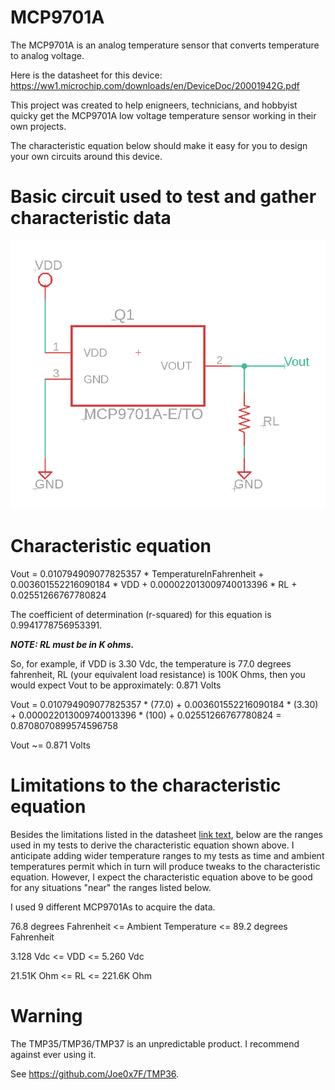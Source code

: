 # MCP9701A
 The MCP9701A is an analog temperature sensor that converts temperature to analog voltage.

Here is the datasheet for this device: https://ww1.microchip.com/downloads/en/DeviceDoc/20001942G.pdf

This project was created to help enigneers, technicians, and hobbyist quicky get the MCP9701A low voltage temperature sensor working in their own projects.

The characteristic equation below should make it easy for you to design your own circuits around this device.


# Basic circuit used to test and gather characteristic data

![Simple Circuit](<SimpleCircuit.png>)


# Characteristic equation

Vout = 0.010794909077825357 * TemperatureInFahrenheit + 0.003601552216090184 * VDD + 0.000022013009740013396 * RL + 0.02551266767780824

The coefficient of determination (r-squared) for this equation is 0.9941778756953391.

***NOTE: RL must be in K ohms.***


So, for example, if VDD is 3.30 Vdc, the temperature is 77.0 degrees fahrenheit, RL (your equivalent load resistance) is 100K Ohms, then you would expect Vout to be 
approximately: 0.871 Volts

Vout = 0.010794909077825357 * (77.0) + 0.003601552216090184 * (3.30) + 0.000022013009740013396 * (100) + 0.02551266767780824 = 0.8708070899574596758

Vout ~= 0.871 Volts




# Limitations to the characteristic equation

Besides the limitations listed in the datasheet [link text](20001942G.pdf "(20001942G.pdf)"), below are the ranges used in my tests to derive the characteristic equation shown above.  I anticipate adding wider temperature ranges to my tests as time and ambient temperatures permit which in turn will produce tweaks to the characteristic equation. However, I expect the characteristic equation above to be good for any situations "near" the ranges listed below.

I used 9 different MCP9701As to acquire the data.

76.8 degrees Fahrenheit <= Ambient Temperature <= 89.2 degrees Fahrenheit

3.128 Vdc <= VDD <= 5.260 Vdc

21.51K Ohm <= RL <= 221.6K Ohm


# Warning

The TMP35/TMP36/TMP37 is an unpredictable product. I recommend against ever using it.

See https://github.com/Joe0x7F/TMP36.
